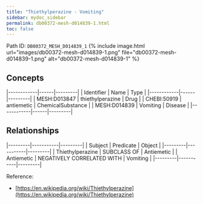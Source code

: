 ```yaml
---
title: "Thiethylperazine - Vomiting"
sidebar: mydoc_sidebar
permalink: db00372-mesh-d014839-1.html
toc: false 
---
```



Path ID: `DB00372_MESH_D014839_1`
{% include image.html url="images/db00372-mesh-d014839-1.png" file="db00372-mesh-d014839-1.png" alt="db00372-mesh-d014839-1" %}

## Concepts

|------------|------|---------|
| Identifier | Name | Type    |
|------------|------|---------|
| MESH:D013847 | thiethylperazine | Drug |
| CHEBI:50919 | antiemetic | ChemicalSubstance |
| MESH:D014839 | Vomiting | Disease |
|------------|------|---------|

## Relationships

|---------|-----------|---------|
| Subject | Predicate | Object  |
|---------|-----------|---------|
| Thiethylperazine | SUBCLASS OF | Antiemetic |
| Antiemetic | NEGATIVELY CORRELATED WITH | Vomiting |
|---------|-----------|---------|

Reference: 
  - [https://en.wikipedia.org/wiki/Thiethylperazine](https://en.wikipedia.org/wiki/Thiethylperazine)
